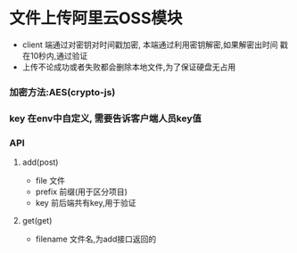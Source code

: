 # 文件上传阿里云OSS模块

- client 端通过对密钥对时间戳加密, 本端通过利用密钥解密,如果解密出时间
戳在10秒内,通过验证
- 上传不论成功或者失败都会删除本地文件,为了保证硬盘无占用

### 加密方法:AES(crypto-js)
### key 在env中自定义, 需要告诉客户端人员key值

### API
1. add(post)
    - file 文件
    - prefix 前缀(用于区分项目)
    - key 前后端共有key,用于验证

2. get(get)
    - filename 文件名,为add接口返回的
